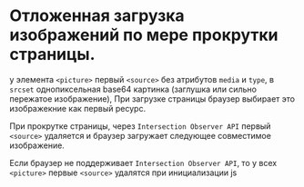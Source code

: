 # Отложенная загрузка изображений по мере прокрутки страницы.

у элемента `<picture>` первый `<source>` без атрибутов `media` и `type`, в `srcset` однопиксельная base64 картинка (заглушка или сильно пережатое изображение), 
При загрузке страницы браузер выбирает это изображекние как первый ресурс.

При прокрутке страницы, через `Intersection Observer API` первый `<source>` удаляется и браузер загружает следующее совместимое изображение.

Если браузер не поддерживает `Intersection Observer API`, то у всех `<picture>` первые `<source>` удалятся при инициализации js
